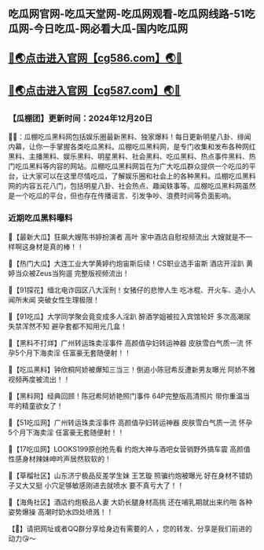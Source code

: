 吃瓜网官网-吃瓜天堂网-吃瓜网观看-吃瓜网线路-51吃瓜网-今日吃瓜-网必看大瓜-国内吃瓜网
----
[🔞🌏点击进入官网【cg586.com】🌏🔞](https://911avmadou.github.io/)
----
[🔞🌏点击进入官网【cg587.com】🌏🔞](https://911avmadou.github.io/)
----
<h3>【瓜棚团】更新时间：2024年12月20日</h3>

🔞📢：瓜棚吃瓜黑料网包括娱乐圈最新黑料、独家爆料！每日更新明星八卦、绯闻内幕，让你一手掌握各类吃瓜黑料。瓜棚吃瓜黑料网，是专门收集和发布各种网红黑料、主播黑料、娱乐黑料、明星黑料、社会黑料、吃瓜黑料、热点事件黑料、热门吃瓜黑料等内容的网站。瓜棚吃瓜黑料网旨在为广大吃瓜群众提供一个吃瓜的平台，让大家可以在这里尽情吃瓜，了解娱乐圈和社会上的各种黑料。瓜棚吃瓜黑料网的内容五花八门，包括明星八卦、社会热点、趣闻轶事等。瓜棚吃瓜黑料网虽然是一个吃瓜的平台，但也存在传播谣言、引发争吵、浪费时间等负面影响。

<h3>近期吃瓜黑料曝料</h3>

📢【最新大瓜】狂飙大嫂陈书婷扮演者 高叶 家中酒店自慰视频流出 大嫂就是不一样啊这身材是真的棒！！

📢【热门大瓜】大连工业大学黄婷约炮宙斯后续！CS职业选手宙斯 酒店开淫趴 黄婷当众被Zeus当狗遛 完整版视频流出！

📢【91探花】缅北电诈园区八大淫刑！女猪仔的悲惨人生 吃冰棍、开火车、造小人闻所未闻 突破女性生理极限！

📢【91吃瓜】大学同学聚会竟变成多人淫趴 醉酒学姐被拉入宾馆轮奸 多次高潮尿失禁浑然不知 避孕套都不知用光几盒！

📢【黑料不打烊】广州转运珠卖淫事件 高颜值孕妇转运神器 皮肤雪白气质一流 怀孕5个月下海卖淫 任富豪无套随便射！！

📢【吃瓜黑料】钟欣桐阿娇被爆知三当三！倒追小陈冠希反遭新男友曝光 阿娇不雅视频再度被流出！！

📢【黑料网】经典回顾！陈冠希阿娇艳照门事件 64P完整版高清照片 带你重温当年的精童欲女了！

📢【51吃瓜网】广州转运珠卖淫事件 高颜值孕妇转运神器 皮肤雪白气质一流 怀孕5个月下海卖淫 任富豪无套随便射！！

📢【17吃瓜网】LOOKS199原创抢先看 约炮大神与酒吧女营销野外搞车震 高颜值性感身材辣妹呻吟声居然软软的！

📢【草榴社区】山东济宁极品反差学生妹 王艺璇 照骗约炮被曝光 好在身材不错奶子又大又挺 小穴足够敏感刚进去就喷水 要不真亏大了！！

📢【海角社区】酒店约炮极品人妻 大奶长腿身材高挑 还在哺乳期就出来约啪 各种姿势爆操 高潮时奶水四处喷溅！！

【🔞】请把网址或者QQ群分享给身边有需要的人 ，您的转发、分享是我们前进的动力😘～


